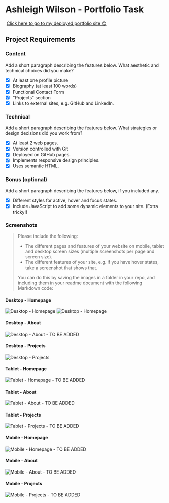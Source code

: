 #  Ashleigh Wilson - Portfolio Task
​
[Click here to go to my deployed portfolio site 😊](https://ashleighcodes.github.io/)
​
## Project Requirements

### Content
 Add a short paragraph describing the features below. What aesthetic and technical choices did you make? 
- [x] At least one profile picture
- [x] Biography (at least 100 words)
- [x] Functional Contact Form
- [x] "Projects" section
- [x] Links to external sites, e.g. GitHub and LinkedIn.
​
### Technical
 Add a short paragraph describing the features below. What strategies or design decisions did you work from? 
- [x] At least 2 web pages.
- [x] Version controlled with Git
- [x] Deployed on GitHub pages.
- [x] Implements responsive design principles.
- [x] Uses semantic HTML.

### Bonus (optional)
 Add a short paragraph describing the features below, if you included any. 
- [x] Different styles for active, hover and focus states.
- [x] Include JavaScript to add some dynamic elements to your site. (Extra tricky!)
​
### Screenshots
> Please include the following:
> - The different pages and features of your website on mobile, tablet and desktop screen sizes (multiple screenshots per page and screen size).
> - The different features of your site, e.g. if you have hover states, take a screenshot that shows that.  
> 
> You can do this by saving the images in a folder in your repo, and including them in your readme document with the following Markdown code: 

####  Desktop - Homepage 
![Desktop - Homepage](./img/Desktop_Homepage.png)
![Desktop - Homepage](./img/Homepage%20record%20TEST.gif)

####  Desktop - About 
![Desktop - About - TO BE ADDED]()

####  Desktop - Projects 
![Desktop - Projects](./img/Desktop_Projects.png)

####  Tablet - Homepage 
![Tablet - Homepage - TO BE ADDED](./img/Tablet_Home.png)

####  Tablet - About 
![Tablet - About - TO BE ADDED]()

####  Tablet - Projects 
![Tablet - Projects - TO BE ADDED](./img/Tablet_Projects.png)

####  Mobile - Homepage 
![Mobile - Homepage - TO BE ADDED](./img/Mobile_Homepage.png)

####  Mobile - About 
![Mobile - About - TO BE ADDED]()

####  Mobile - Projects 
![Mobile - Projects - TO BE ADDED]()
